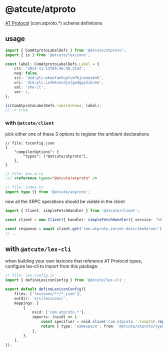 # @atcute/atproto

[AT Protocol](https://atproto.com) (com.atproto.\*) schema definitions

## usage

```ts
import { ComAtprotoLabelDefs } from '@atcute/atproto';
import { is } from '@atcute/lexicons';

const label: ComAtprotoLabelDefs.Label = {
	cts: '2024-11-13T04:46:40.254Z',
	neg: false,
	src: 'did:plc:wkoofae5uytcm7bjncmev6n6',
	uri: 'did:plc:ia76kvnndjutgedggx2ibrem',
	val: 'she-it',
	ver: 1,
};

is(ComAtprotoLabelDefs.labelSchema, label);
// -> true
```

### with `@atcute/client`

pick either one of these 3 options to register the ambient declarations

```jsonc
// file: tsconfig.json
{
	"compilerOptions": {
		"types": ["@atcute/atproto"],
	},
}
```

```ts
// file: env.d.ts
/// <reference types="@atcute/atproto" />
```

```ts
// file: index.ts
import type {} from '@atcute/atproto';
```

now all the XRPC operations should be visible in the client

```ts
import { Client, simpleFetchHandler } from '@atcute/client';

const client = new Client({ handler: simpleFetchHandler({ service: 'https://bsky.social' }) });

const response = await client.get('com.atproto.server.describeServer');
// ...
```

## with `@atcute/lex-cli`

when building your own lexicons that reference AT Protocol types, configure lex-cli to import from
this package:

```ts
// file: lex.config.js
import { defineLexiconConfig } from '@atcute/lex-cli';

export default defineLexiconConfig({
	files: ['lexicons/**/*.json'],
	outdir: 'src/lexicons/',
	mappings: [
		{
			nsid: ['com.atproto.*'],
			imports: (nsid) => {
				const specifier = nsid.slice('com.atproto.'.length).replaceAll('.', '/');
				return { type: 'namespace', from: `@atcute/atproto/types/${specifier}` };
			},
		},
	],
});
```
